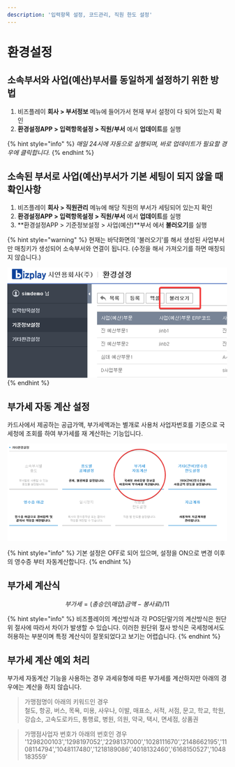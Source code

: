 ```yaml
---
description: '입력항목 설정, 코드관리, 직원 한도 설정'
---
```


# 환경설정

## 소속부서와 사업\(예산\)부서를 동일하게 설정하기 위한 방법 <a id="1"></a>

1. 비즈플레이 **회사 &gt; 부서정보** 메뉴에 들어가서 현재 부서 설정이 다 되어 있는지 확인
2. **환경설정APP &gt; 입력항목설정 &gt; 직원/부서** 에서 **업데이트**를 실행

{% hint style="info" %}
_매일 24시에 자동으로 실행되며, 바로 업데이트가 필요할 경우에 클릭합니다._
{% endhint %}

## 소속된 부서로 사업\(예산\)부서가 기본 세팅이 되지 않을 때 확인사항 <a id="2"></a>

1. 비즈플레이 **회사 &gt; 직원관리** 메뉴에 해당 직원의 부서가 세팅되어 있는지 확인
2. **환경설정APP &gt; 입력항목설정 &gt; 직원/부서** 에서 **업데이트**를 실행
3. **환경설정APP &gt; 기준정보설정 &gt; 사업\(예산\)**부서 에서 **불러오기**를 실행

{% hint style="warning" %}
현재는 바닥화면의 '불러오기'를 해서 생성된 사업부서만 매칭키가 생성되어 소속부서와 연결이 됩니다. \(수정을 해서 가져오기를 하면 매칭되지 않습니다.\)

![](../.gitbook/assets/iexplore_fuyxjbthhj.png)
{% endhint %}

## 부가세 자동 계산 설정 <a id="3"></a>

카드사에서 제공하는 공급가액, 부가세액과는 별개로 사용처 사업자번호를 기준으로 국세청에 조회를 하여 부가세를 재 계산하는 기능입니다.

![](../.gitbook/assets/iexplore_be03ct1ikx.png)

{% hint style="info" %}
기본 설정은 OFF로 되어 있으며, 설정을 ON으로 변경 이후의 영수증 부터 자동계산합니다.
{% endhint %}

## 부가세 계산식 <a id="4"></a>

$$
부가세 = (총 승인(매입)금액 - 봉사료) / 11
$$

{% hint style="info" %}
비즈플레이의 계산방식과 각 POS단말기의 계산방식은 원단위 절사에 따라서 차이가 발생할 수 있습니다. 이러한 원단위 절사 방식은 국세청에서도 허용하는 부분이며 특정 계산식이 잘못되었다고 보기는 어렵습니다.
{% endhint %}

## 부가세 계산 예외 처리 <a id="5"></a>

부가세 자동계산 기능을 사용하는 경우 과세유형에 따른 부가세를 계산하지만 아래의 경우에는 계산을 하지 않습니다.

> 가맹점명이 아래의 키워드인 경우  
> 철도, 항공, 버스, 목욕, 미용, 사우나, 이발, 매표소, 서적, 서점, 문고, 학교, 학원, 강습소, 고속도로카드, 통행료, 병원, 의원, 약국, 택시, 면세점, 상품권

> 가맹점사업자 번호가 아래의 번호인 경우  
> '1298200103','1298197052','2298137000','1028111670','2148662195','1108114794','1048117480','1218189086','4018132460','6168150527','1048183559'



